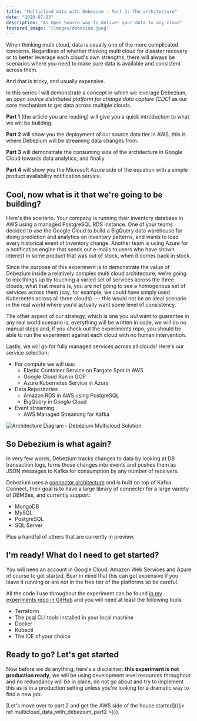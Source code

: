 ```yaml
---
title: "Multicloud data with Debezium - Part 1: The architecture"
date: "2020-07-03"
description: "An Open Source way to deliver your data to any cloud"
featured_image: "/images/debezium.jpeg"
---
```

When thinking multi cloud, data is usually one of the more complicated concerns. Regardless of whether thinking multi cloud for disaster recovery or to better leverage each cloud's own strengths, there will always be scenarios where you need to make sure data is available and consistent across them.

And that is tricky, and usually expensive.

In this series I will demonstrate a concept in which we leverage Debezium, an _open source distributed platform for change data capture (CDC)_ as our core mechanism to get data across multiple clouds. 

**Part 1** (the article you are reading) will give you a quick introduction to what we will be building.
 
**Part 2** will show you the deployment of our source data tier in AWS, this is where Debezium will be streaming data changes from.  

**Part 3** will demonstrate the consuming side of the architecture in Google Cloud towards data analytics, and finally  

**Part 4** will show you the Microsoft Azure side of the equation with a simple product availability notification service.


Cool, now what is it that we're going to be building?
-----------------------------------------------------

Here's the scenario. Your company is running their inventory database in AWS using a managed PostgreSQL RDS instance. One of your teams decided to use the Google Cloud to build a BigQuery data warehouse for doing prediction and analytics on inventory patterns, and wants to load every historical event of inventory change. Another team is using Azure for a notification engine that sends out e-mails to users who have shown interest in some product that was out of stock, when it comes back in stock.

Since the purpose of this experiment is to demonstrate the value of Debezium inside a relatively complex multi cloud architecture, we're going to mix things up by touching a varied set of services across the three clouds, what that means is, you are not going to see a homogenous set of services across them (say, for example, we could have simply used Kubernetes across all three clouds) --- this would not be an ideal scenario in the real world where you'd actually want some level of consistency.

The other aspect of our strategy, which is one you _will_ want to guarantee in any real world scenario is, everything will be written in code, we will do no manual steps and, if you check out the experiments repo, you should be able to run the experiment against each cloud with no human intervention.

Lastly, we will go for fully managed services across all clouds! Here's our service selection:

* For compute we will use:
  * Elastic Container Service on Fargate Spot in AWS
  * Google Cloud Run in GCP
  * Azure Kubernetes Service in Azure
* Data Repositories
  * Amazon RDS in AWS using PostgreSQL
  * BigQuery in Google Cloud
* Event streaming
  * AWS Managed Streaming for Kafka

![Architecture Diagram - Debezium Multicloud Solution](/images/debezium_diagram.svg)

So Debezium is what again?
--------------------------

In very few words, Debezium tracks changes to data by looking at DB transaction logs, turns those changes into events and pushes them as JSON messages to Kafka for consumption by any number of receivers. 

Debezium uses a [connector architecture](https://debezium.io/documentation/reference/connectors/index.html) and is built on top of Kafka Connect, their goal is to have a large library of connector for a large variety of DBMSes, and currently support:

* MongoDB
* MySQL
* PostgreSQL
* SQL Server

Plus a handful of others that are currently in preview.

I'm ready! What do I need to get started?
-----------------------------------------

You will need an account in Google Cloud, Amazon Web Services and Azure of course to get started. Bear in mind that this can get expensive if you leave it running or are not in the free tier of the platforms so be careful.

All the code I use throughout the experiment can be found [in my experiments repo in GitHub](https://github.com/murillodigital/experiments) and you will need at least the following tools:

* Terraform
* The psql CLI tools installed in your local machine
* Docker
* Kubectl
* The IDE of your choice

Ready to go? Let's get started
------------------------------

Now before we do anything, here's a disclaimer: **this experiment is not production ready**, we will be using development level resources throughout and no redundancy will be in place, do not go about and try to implement this as is in a production setting unless you're looking for a dramatic way to find a new job.

[Let's move over to part 2 and get the AWS side of the house started]({{< ref multicloud_data_with_debezium_part2 >}}).